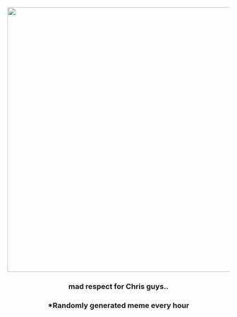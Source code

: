 <p align="center">
        <img src="https://i.redd.it/5ggjkknfe3q81.jpg" width="600" height="600">
        </p>
        <h3 align="center">mad respect for Chris guys..</h3>
        <h3 align="center">*Randomly generated meme every hour</h3>
    